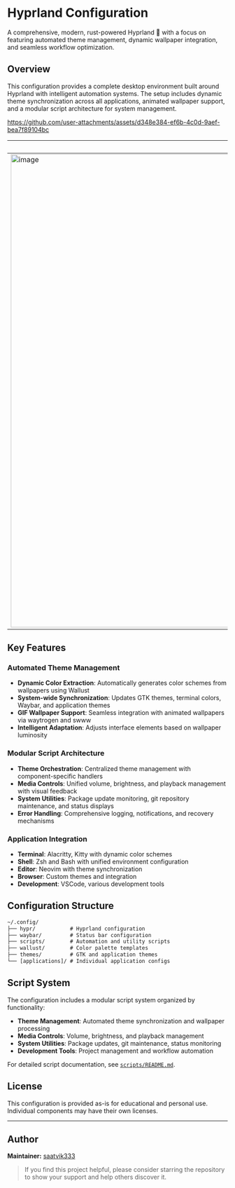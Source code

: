 # Hyprland Configuration

A comprehensive, modern, rust-powered Hyprland 🍚 with a focus on featuring automated theme management, dynamic wallpaper integration, and seamless workflow optimization.

## Overview

This configuration provides a complete desktop environment built around Hyprland with intelligent automation systems. The setup includes dynamic theme synchronization across all applications, animated wallpaper support, and a modular script architecture for system management.

https://github.com/user-attachments/assets/d348e384-ef6b-4c0d-9aef-bea7f89104bc

|Swaync | Waybar |
|---------|-----------|
| <img width="1920" height="1080" alt="image" src="https://github.com/user-attachments/assets/c11ad43f-59d0-4dbf-b19f-f9a9a22727e3" /> | <img width="1920" height="1080" alt="image" src="https://github.com/user-attachments/assets/d101132d-b038-480f-8c3d-41a87a7c2952" />|

## Key Features

### Automated Theme Management

- **Dynamic Color Extraction**: Automatically generates color schemes from wallpapers using Wallust
- **System-wide Synchronization**: Updates GTK themes, terminal colors, Waybar, and application themes
- **GIF Wallpaper Support**: Seamless integration with animated wallpapers via waytrogen and swww
- **Intelligent Adaptation**: Adjusts interface elements based on wallpaper luminosity

### Modular Script Architecture

- **Theme Orchestration**: Centralized theme management with component-specific handlers
- **Media Controls**: Unified volume, brightness, and playback management with visual feedback
- **System Utilities**: Package update monitoring, git repository maintenance, and status displays
- **Error Handling**: Comprehensive logging, notifications, and recovery mechanisms

### Application Integration

- **Terminal**: Alacritty, Kitty with dynamic color schemes
- **Shell**: Zsh and Bash with unified environment configuration
- **Editor**: Neovim with theme synchronization
- **Browser**: Custom themes and integration
- **Development**: VSCode, various development tools

## Configuration Structure

```txt
~/.config/
├── hypr/           # Hyprland configuration
├── waybar/         # Status bar configuration
├── scripts/        # Automation and utility scripts
├── wallust/        # Color palette templates
├── themes/         # GTK and application themes
└── [applications]/ # Individual application configs
```

## Script System

The configuration includes a modular script system organized by functionality:

- **Theme Management**: Automated theme synchronization and wallpaper processing
- **Media Controls**: Volume, brightness, and playback management
- **System Utilities**: Package updates, git maintenance, status monitoring
- **Development Tools**: Project management and workflow automation

For detailed script documentation, see [`scripts/README.md`](scripts/README.md).

## License

This configuration is provided as-is for educational and personal use. Individual components may have their own licenses.

---

## Author

**Maintainer:** [saatvik333](https://github.com/saatvik333)

> If you find this project helpful, please consider starring the repository to show your support and help others discover it.
